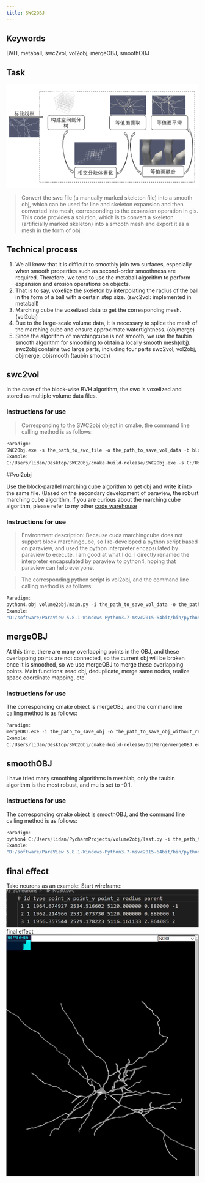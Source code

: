 ```yaml
---
title: SWC2OBJ
---
```


## Keywords
BVH, metaball, swc2vol, vol2obj, mergeOBJ, smoothOBJ

## Task
![picture 3](/images/pipline.png)
> Convert the swc file (a manually marked skeleton file) into a smooth obj, which can be used for line and skeleton expansion and then converted into mesh, corresponding to the expansion operation in gis. This code provides a solution, which is to convert a skeleton (artificially marked skeleton) into a smooth mesh and export it as a mesh in the form of obj.

## Technical process
1. We all know that it is difficult to smoothly join two surfaces, especially when smooth properties such as second-order smoothness are required. Therefore, we tend to use the metaball algorithm to perform expansion and erosion operations on objects.
2. That is to say, voxelize the skeleton by interpolating the radius of the ball in the form of a ball with a certain step size. (swc2vol: implemented in metaball)
3. Marching cube the voxelized data to get the corresponding mesh. (vol2obj)
4. Due to the large-scale volume data, it is necessary to splice the mesh of the marching cube and ensure approximate watertightness. (objmerge)
5. Since the algorithm of marchingcube is not smooth, we use the taubin smooth algorithm for smoothing to obtain a locally smooth mesh(obj).
swc2obj contains two large parts, including four parts swc2vol, vol2obj, objmerge, objsmooth (taubin smooth)

## swc2vol

In the case of the block-wise BVH algorithm, the swc is voxelized and stored as multiple volume data files.

### Instructions for use
> Corresponding to the SWC2obj object in cmake, the command line calling method is as follows:
```C++
Paradigm:
SWC2Obj.exe -s the_path_to_swc_file -o the_path_to_save_vol_data -b block_size
Example:
C:/Users/lidan/Desktop/SWC2Obj/cmake-build-release/SWC2Obj.exe -s C:/Users/lidan/Desktop/brain/14193_30neurons/N001.swc -o C:/Users/lidan/Desktop/SWC2Obj /newResult/ -b 256
```

##vol2obj

Use the block-parallel marching cube algorithm to get obj and write it into the same file. (Based on the secondary development of paraview, the robust marching cube algorithm, if you are curious about the marching cube algorithm, please refer to my other [code warehouse](https://github.com/lidan233/surfaceReconstruct2Marchingcube)

### Instructions for use
> Environment description: Because cuda marchingcube does not support block marchingcube, so I re-developed a python script based on paraview, and used the python interpreter encapsulated by paraview to execute. I am good at what I do. I directly renamed the interpreter encapsulated by paraview to python4, hoping that paraview can help everyone.

> The corresponding python script is vol2obj, and the command line calling method is as follows:
```C++
Paradigm:
python4.obj volume2obj/main.py -i the_path_to_save_vol_data -o the_path_to_save_obj
Example:
"D:/software/ParaView 5.8.1-Windows-Python3.7-msvc2015-64bit/bin/python4.exe" C:/Users/lidan/PycharmProjects/volume2obj/main.py -i C:/Users/lidan/ Desktop/SWC2Obj/newResult/N001.swc -o C:/Users/lidan/Desktop/SWC2Obj/newResult/N001_use.obj
```


## mergeOBJ
At this time, there are many overlapping points in the OBJ, and these overlapping points are not connected, so the current obj will be broken once it is smoothed, so we use mergeOBJ to merge these overlapping points.
Main functions: read obj, deduplicate, merge same nodes, realize space coordinate mapping, etc.

### Instructions for use
The corresponding cmake object is mergeOBJ, and the command line calling method is as follows:
```C++
Paradigm:
mergeOBJ.exe -i the_path_to_save_obj -o the_path_to_save_obj_without_repeat_vertex
Example:
C:/Users/lidan/Desktop/SWC2Obj/cmake-build-release/ObjMerge/mergeOBJ.exe -i C:/Users/lidan/Desktop/SWC2Obj/newResult/N001_use.obj -o C:/Users/lidan/Desktop /SWC2Obj/newResult/N001_new_use.obj
```

## smoothOBJ
I have tried many smoothing algorithms in meshlab, only the taubin algorithm is the most robust, and mu is set to -0.1.
### Instructions for use
The corresponding cmake object is smoothOBJ, and the command line calling method is as follows:
```C++
Paradigm:
python4 C:/Users/lidan/PycharmProjects/volume2obj/last.py -i the_path_to_inputobj -o the_path_to_outputobj
Example:
"D:/software/ParaView 5.8.1-Windows-Python3.7-msvc2015-64bit/bin/python4.exe" C:/Users/lidan/PycharmProjects/volume2obj/last.py -i C:/Users/lidan/ Desktop/allobj/N001_new_use.obj -o C:/Users/lidan/Desktop/allobj/N001_new_use.obj

```

## final effect
Take neurons as an example:
Start wireframe:
![picture 3](/images/0ee91e4526a40f2dbc0e15bde3fa0902b7c9247e062e72331f070a47172aa654.png)
final effect
![picture 1](/images/9c59be8086e897aa53630d1d4b39ffb1cfd8fd6dd876faa3bf9ca63505cc0844.png)

